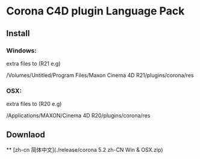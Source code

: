 # Corona C4D plugin Language Pack

## Install

### Windows:

extra files to (R21 e.g)

/Volumes/Untitled/Program Files/Maxon Cinema 4D R21/plugins/corona/res

### OSX:

extra files to (R20 e.g)

/Applications/MAXON/Cinema 4D R20/plugins/corona/res

## Downlaod

** [zh-cn 简体中文](./release/corona 5.2 zh-CN Win & OSX.zip)


